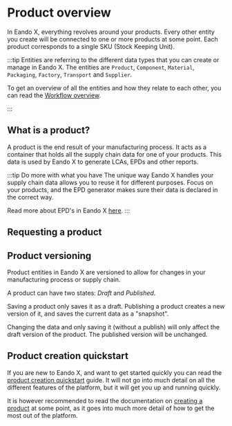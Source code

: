 # Product overview

<!-- Add docs for batch actions on this page? -->

In Eando X, everything revolves around your products. Every other entity you create will be connected to one or more products at some point. Each product corresponds to a single SKU (Stock Keeping Unit).

:::tip
Entities are referring to the different data types that you can create or manage in Eando X. The entities are `Product`, `Component`, `Material`, `Packaging`, `Factory`, `Transport` and `Supplier`.

To get an overview of all the entities and how they relate to each other, you can read the [Workflow overview](/documentation/getting-started/workflow-overview).

:::

## What is a product?

A product is the end result of your manufacturing process. It acts as a container that holds all the supply chain data for one of your products. This data is used by Eando X to generate LCAs, EPDs and other reports.

:::tip Do more with what you have
The unique way Eando X handles your supply chain data allows you to reuse it for different purposes. Focus on your products, and the EPD generator makes sure their data is declared in the correct way.

Read more about EPD's in Eando X [here](/documentation/epd/epd-overview).
:::

## Requesting a product

<!--@include: ../__partials/product-request.md -->

## Product versioning

Product entities in Eando X are versioned to allow for changes in your manufacturing process or supply chain.

A product can have two states: _Draft_ and _Published_.

Saving a product only saves it as a draft. Publishing a product creates a new version of it, and saves the current data as a "snapshot".

Changing the data and only saving it (without a publish) will only affect the draft version of the product. The published version will be unchanged.


## Product creation quickstart
If you are new to Eando X, and want to get started quickly you can read the [product creation quickstart](/documentation/guides/creating-your-first-product) guide. It will not go into much detail on all the different features of the platform, but it will get you up and running quickly.

It is however recommended to read the documentation on [creating a product](/documentation/product/creating-a-product) at some point, as it goes into much more detail of how to get the most out of the platform.
